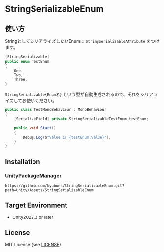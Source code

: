 # StringSerializableEnum

## 使い方

StringとしてシリアライズしたいEnumに `StringSerializableAttribute` をつけます。

```csharp
[StringSerializable]
public enum TestEnum
{
    One,
    Two,
    Three,
}
```

`StringSerializable{Enum名}` という型が自動生成されるので、それをシリアライズしてお使いください。

```csharp
public class TestMonoBehaviour : MonoBehaviour
{
    [SerializeField] private StringSerializableTestEnum testEnum;

    public void Start()
    {
        Debug.Log($"Value is {testEnum.Value}");
    }
}
```

## Installation

### UnityPackageManager

`https://github.com/kyubuns/StringSerializableEnum.git?path=Unity/Assets/StringSerializableEnum`

## Target Environment

- Unity2022.3 or later

## License

MIT License (see [LICENSE](LICENSE))
